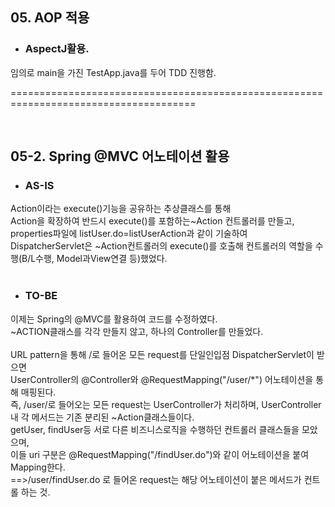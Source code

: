 ## 05. AOP 적용

- ### AspectJ활용. 
임의로 main을 가진 TestApp.java를 두어 TDD 진행함.
<br/>

======================================================================================

<br/>

## 05-2. Spring @MVC 어노테이션 활용

- ### AS-IS

Action이라는 execute()기능을 공유하는 추상클래스를 통해<br/>
Action을 확장하여 반드시 execute()를 포함하는~Action 컨트롤러를 만들고,<br/>
properties파일에 listUser.do=listUserAction과 같이 기술하여 <br/>
DispatcherServlet은 ~Action컨트롤러의 execute()를 호출해 컨트롤러의 역할을 수행(B/L수행, Model과View연결 등)했었다. <br/>
<br/>

- ### TO-BE

이제는 Spring의 @MVC를 활용하여 코드를 수정하였다.<br/>
~ACTION클래스를 각각 만들지 않고, 하나의 Controller를 만들었다.<br/>
<br/>
URL pattern을 통해 /로 들어온 모든 request를 단일인입점 DispatcherServlet이 받으면<br/>
UserController의 @Controller와 @RequestMapping("/user/*") 어노테이션을 통해 매핑된다. <br/>
즉, /user/로 들어오는 모든 request는 UserController가 처리하며, UserController내 각 메서드는 기존 분리된 ~Action클래스들이다.<br/>
getUser, findUser등 서로 다른 비즈니스로직을 수행하던 컨트롤러 클래스들을 모았으며, <br/>
이들 uri 구분은 @RequestMapping("/findUser.do")와 같이 어노테이션을 붙여 Mapping한다.<br/>
==>/user/findUser.do 로 들어온 request는 해당 어노테이션이 붙은 메서드가 컨트롤 하는 것.<br/>
